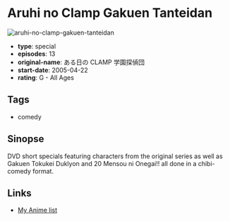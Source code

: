 # Aruhi no Clamp Gakuen Tanteidan

![aruhi-no-clamp-gakuen-tanteidan](https://cdn.myanimelist.net/images/anime/12/18518.jpg)

-   **type**: special
-   **episodes**: 13
-   **original-name**: ある日の CLAMP 学園探偵団
-   **start-date**: 2005-04-22
-   **rating**: G - All Ages

## Tags

-   comedy

## Sinopse

DVD short specials featuring characters from the original series as well as Gakuen Tokukei Duklyon and 20 Mensou ni Onegai!! all done in a chibi-comedy format.

## Links

-   [My Anime list](https://myanimelist.net/anime/6107/Aruhi_no_Clamp_Gakuen_Tanteidan)
